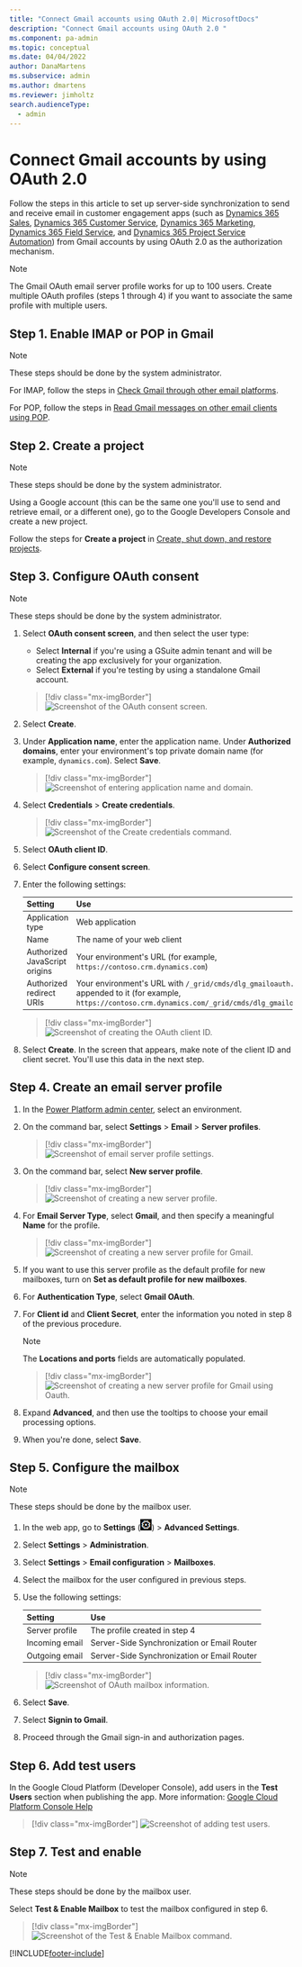 ```yaml
---
title: "Connect Gmail accounts using OAuth 2.0| MicrosoftDocs"
description: "Connect Gmail accounts using OAuth 2.0 "
ms.component: pa-admin
ms.topic: conceptual
ms.date: 04/04/2022
author: DanaMartens
ms.subservice: admin
ms.author: dmartens
ms.reviewer: jimholtz
search.audienceType: 
  - admin
---
```


# Connect Gmail accounts by using OAuth 2.0 

Follow the steps in this article to set up server-side synchronization to send and receive email in customer engagement apps (such as [Dynamics 365 Sales](/dynamics365/sales-professional/help-hub), [Dynamics 365 Customer Service](/dynamics365/customer-service/help-hub), [Dynamics 365 Marketing](/dynamics365/marketing/help-hub), [Dynamics 365 Field Service](/dynamics365/field-service/overview), and [Dynamics 365 Project Service Automation](/dynamics365/project-operations/psa/overview)) from Gmail accounts by using OAuth 2.0 as the authorization mechanism.

> [!NOTE]
> The Gmail OAuth email server profile works for up to 100 users. Create multiple OAuth profiles (steps 1 through 4) if you want to associate the same profile with multiple users.

## Step 1. Enable IMAP or POP in Gmail

> [!NOTE]
> These steps should be done by the system administrator.

For IMAP, follow the steps in [Check Gmail through other email platforms](https://support.google.com/mail/answer/7126229).

For POP, follow the steps in [Read Gmail messages on other email clients using POP](https://support.google.com/mail/answer/7104828).

## Step 2. Create a project

> [!NOTE]
> These steps should be done by the system administrator.

Using a Google account (this can be the same one you'll use to send and retrieve email, or a different one), go to the Google Developers Console and create a new project.

Follow the steps for **Create a project** in [Create, shut down, and restore projects](https://support.google.com/googleapi/answer/6251787).

## Step 3. Configure OAuth consent 

> [!NOTE]
> These steps should be done by the system administrator.

1. Select **OAuth consent screen**, and then select the user type:
   - Select **Internal** if you're using a GSuite admin tenant and will be creating the app exclusively for your organization.
   - Select **External** if you're testing by using a standalone Gmail account. 

   > [!div class="mx-imgBorder"] 
   > ![Screenshot of the OAuth consent screen.](media/gmail-oauth-consent-screen.png "OAuth consent screen")

2. Select **Create**.

3. Under **Application name**, enter the application name. Under **Authorized domains**, enter your environment's top private domain name (for example, `dynamics.com`). Select **Save**.

   > [!div class="mx-imgBorder"] 
   > ![Screenshot of entering application name and domain.](media/gmail-oauth-consent-domain-name.png "Enter application name and domain")

4. Select **Credentials** > **Create credentials**.

   > [!div class="mx-imgBorder"] 
   > ![Screenshot of the Create credentials command.](media/gmail-oauth-consent-create-credentials.png "Create credentials")

5. Select **OAuth client ID**.

6. Select **Configure consent screen**.

7. Enter the following settings:

   |Setting  |Use  |
   |---------|---------|
   |Application type     | Web application         |
   |Name     |  The name of your web client       |
   |Authorized JavaScript origins     | Your environment's  URL (for example, `https://contoso.crm.dynamics.com`)        |
   |Authorized redirect URIs     | Your environment's URL with `/_grid/cmds/dlg_gmailoauth.aspx` appended to it (for example, `https://contoso.crm.dynamics.com/_grid/cmds/dlg_gmailoauth.aspx`)        |

   > [!div class="mx-imgBorder"] 
   > ![Screenshot of creating the OAuth client ID.](media/gmail-oauth-consent-create-clientid.png "Create OAuth client ID")

8. Select **Create**. In the screen that appears, make note of the client ID and client secret. You'll use this data in the next step.

## Step 4. Create an email server profile

1. In the  [Power Platform admin center](https://admin.powerplatform.microsoft.com), select an environment. 

2. On the command bar, select **Settings** > **Email** > **Server profiles**.  
    
   > [!div class="mx-imgBorder"] 
   > ![Screenshot of email server profile settings.](media/server-profile-settings.png "Email server profile setting")

3. On the command bar, select **New server profile**.

   > [!div class="mx-imgBorder"] 
   > ![Screenshot of creating a new server profile.](media/new-server-profile.png "Create a new server profile")

4. For **Email Server Type**, select **Gmail**, and then specify a meaningful **Name** for the profile.

   > [!div class="mx-imgBorder"] 
   > ![Screenshot of creating a new server profile for Gmail.](media/gmail-profile.png "Create a new server profile for Gmail")

5. If you want to use this server profile as the default profile for new mailboxes, turn on **Set as default profile for new mailboxes**.

6. For **Authentication Type**, select **Gmail OAuth**.

7. For **Client id** and **Client Secret**, enter the information you noted in step 8 of the previous procedure.

   > [!NOTE]
   > The **Locations and ports** fields are automatically populated.
   
   > [!div class="mx-imgBorder"] 
   > ![Screenshot of creating a new server profile for Gmail using Oauth.](media/gmail-oauth-profile.png "Create a new server profile for Gmail using Oauth")

8. Expand **Advanced**, and then use the tooltips to choose your email processing options.

10. When you're done, select **Save**.


## Step 5. Configure the mailbox

> [!NOTE]
> These steps should be done by the mailbox user.

1. In the web app, go to **Settings** (![Settings.](media/settings-gear-icon.png "Settings")) > **Advanced Settings**.

2. Select **Settings** > **Administration**.

3. Select **Settings** > **Email configuration** > **Mailboxes**.

4. Select the mailbox for the user configured in previous steps.

5. Use the following settings:

   |Setting  |Use  |
   |---------|---------|
   |Server profile    | The profile created in step 4     |
   |Incoming email    | Server-Side Synchronization or Email Router       |
   |Outgoing email | Server-Side Synchronization or Email Router   |

   > [!div class="mx-imgBorder"] 
   > ![Screenshot of OAuth mailbox information.](media/gmail-oauth-mailbox-information.png "OAuth mailbox information")

6. Select **Save**.

7. Select **Signin to Gmail**.

8. Proceed through the Gmail sign-in and authorization pages.

## Step 6. Add test users

In the Google Cloud Platform (Developer Console), add users in the **Test Users** section when publishing the app. More information: [Google Cloud Platform Console Help](https://support.google.com/cloud/answer/7454865)

> [!div class="mx-imgBorder"] 
> ![Screenshot of adding test users.](media/gmail-oauth-add-users.png "Add test users")

## Step 7. Test and enable

> [!NOTE]
> These steps should be done by the mailbox user.

Select **Test & Enable Mailbox** to test the mailbox configured in step 6.

> [!div class="mx-imgBorder"] 
> ![Screenshot of the Test & Enable Mailbox command.](media/gmail-oauth-test-enable-mailbox.png "Test and enable mailbox")



[!INCLUDE[footer-include](../includes/footer-banner.md)]
